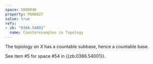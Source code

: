 ```yaml
---
space: S000046
property: P000027
value: true
refs:
- zb: "0386.54001"
  name: Counterexamples in Topology
---
```


The topology on $X$ has a countable subbase, hence a countable base.

See item #5 for space #54 in {{zb:0386.54001}}.
